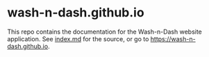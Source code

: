 # wash-n-dash.github.io
This repo contains the documentation for the Wash-n-Dash website application. See [index.md](index.md) for the source, or go to https://wash-n-dash.github.io.
